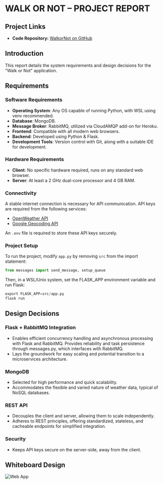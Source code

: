 # WALK OR NOT – PROJECT REPORT

## Project Links
- **Code Repository:** [WalkorNot on GitHub](https://github.com/jburanpuri/WalkorNot)

## Introduction
This report details the system requirements and design decisions for the "Walk or Not" application.

## Requirements

### Software Requirements
- **Operating System**: Any OS capable of running Python, with WSL using venv recommended.
- **Database**: MongoDB.
- **Message Broker**: RabbitMQ, utilized via CloudAMQP add-on for Heroku.
- **Frontend**: Compatible with all modern web browsers.
- **Backend**: Developed using Python & Flask.
- **Development Tools**: Version control with Git, along with a suitable IDE for development.

### Hardware Requirements
- **Client**: No specific hardware required, runs on any standard web browser.
- **Server**: At least a 2 GHz dual-core processor and 4 GB RAM.

### Connectivity
A stable internet connection is necessary for API communication. API keys are required from the following services:
- [OpenWeather API](https://openweathermap.org/api)
- [Google Geocoding API](https://developers.google.com/maps/documentation/geocoding/overview)

An `.env` file is required to store these API keys securely.

### Project Setup
To run the project, modify `app.py` by removing `src` from the import statement:

```python
from messages import send_message, setup_queue
```

Then, in a WSL/Unix system, set the FLASK_APP environment variable and run Flask:

```python
export FLASK_APP=src/app.py
flask run
```

## Design Decisions

### Flask + RabbitMQ Integration
- Enables efficient concurrency handling and asynchronous processing with Flask and RabbitMQ.
 Provides reliability and task persistence through messages.py, which interfaces with RabbitMQ.
- Lays the groundwork for easy scaling and potential transition to a microservices architecture.
  
### MongoDB
- Selected for high performance and quick scalability.
- Accommodates the flexible and varied nature of weather data, typical of NoSQL databases.
  
### REST API
- Decouples the client and server, allowing them to scale independently.
- Adheres to REST principles, offering standardized, stateless, and cacheable endpoints for simplified integration.

### Security
- Keeps API keys secure on the server-side, away from the client.

## Whiteboard Design

![Web App](https://github.com/jburanpuri/WalkorNot/assets/60244493/975ba15c-2cf3-4aaf-a771-267cee071cad)




